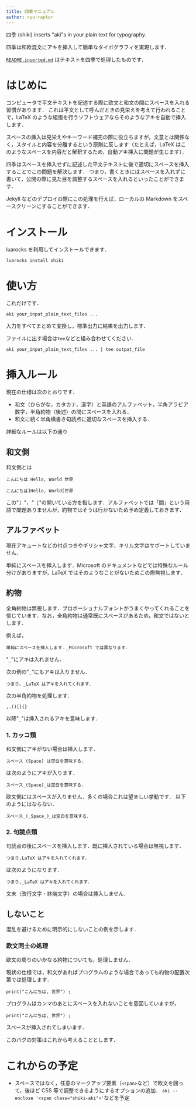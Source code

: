 ```yaml
---
title: 四季マニュアル
author: ryu-raptor
---
```


四季 (shiki) inserts "aki"s in your plain text for typography.

四季は和欧混文にアキを挿入して簡単なタイポグラフィを実現します．

[`README.inserted.md`](README.inserted.md) はテキストを四季で処理したものです．

# はじめに
コンピュータで平文テキストを記述する際に欧文と和文の間にスペースを入れる習慣があります．
これは平文として呼んだときの見栄えを考えて行われることで，LaTeX のような組版を行うソフトウェアならそのようなアキを自動で挿入します．

スペースの挿入は見栄えやキーワード補完の際に役立ちますが，文意とは関係なく，スタイルと内容を分離するという原則に反します（たとえば，LaTeX はこのようなスペースを内容だと解釈するため，自動アキ挿入に問題が生じます）．

四季はスペースを挿入せずに記述した平文テキストに後で適切にスペースを挿入することでこの問題を解決します．
つまり，書くときにはスペースを入れずに書いて，公開の際に見た目を調整するスペースを入れるといったことができます．

Jekyll などのデプロイの際にこの処理を行えば，ローカルの Markdown をスペースクリーンにすることができます．

# インストール
luarocks を利用してインストールできます．

```
luarocks install shiki
```

# 使い方

これだけです．

```
aki your_input_plain_text_files ...
```

入力をすべてまとめて変換し，標準出力に結果を出力します．

ファイルに出す場合は`tee`などと組み合わせてください．
```
aki your_input_plain_text_files ... | tee output_file
```

# 挿入ルール
現在の仕様は次のとおりです．

- 和文（ひらがな，カタカナ，漢字）と英語のアルファベット，半角アラビア数字，半角約物（後述）の間にスペースを入れる．
- 和文に続く半角横書き句読点に適切なスペースを挿入する．

詳細なルールは以下の通り

## 和文側
和文側とは
```
こんにちは Hello, World 世界
```

```
こんにちは]Hello, World[世界
```
この"`] `"，"` [`"の開いている方を指します．アルファベットでは「間」という用語で問題ありませんが，約物ではそうは行かないため予め定義しておきます．

## アルファベット
現在アキュートなどの付点つきやギリシャ文字，キリル文字はサポートしていません．

単純にスペースを挿入します．Microsoft のドキュメントなどでは特殊なルール分けがありますが，LaTeX ではそのようなことがないためこの際無視します．

## 約物
全角約物は無視します．プロポーショナルフォントがうまくやってくれることを信じています．なお，全角約物は通常既にスペースがあるため，和文ではないとします．

例えば，
```
単純にスペースを挿入します．_Microsoft では異なります．
```
"`_`"にアキは入れません．

次の例の"`_`"にもアキは入りません．
```
つまり，_LaTeX はアキを入れてくれます．
```

次の半角約物を処理します．
```
,.()[]{}
```

以降"`_`"は挿入されるアキを意味します．

### 1. カッコ類
和文側にアキがない場合は挿入します．
```
スペース (Space) は空白を意味する．
```

は次のようにアキが入ります．
```
スペース_(Space)_は空白を意味する．
```

欧文側にはスペースが入りません．多くの場合これは望ましい挙動です．
以下のようにはならない．
```
スペース_(_Space_)_は空白を意味する．
```

### 2. 句読点類
句読点の後にスペースを挿入します．既に挿入されている場合は無視します．

```
つまり,LaTeX はアキを入れてくれます．
```

は次のようになります．
```
つまり,_LaTeX はアキを入れてくれます．
```

文末（改行文字・終端文字）の場合は挿入しません．

## しないこと
混乱を避けるために明示的にしないことの例を示します．

### 欧文同士の処理
欧文の周りのいかなる約物についても，処理しません．

現状の仕様では，和文があればプログラムのような場合であっても約物の配置次第では処理します．

```
print("こんにちは, 世界") ;
```

プログラムはカンマのあとにスペースを入れないことを意図していますが，
```
print("こんにちは,_世界") ;
```
スペースが挿入されてしまいます．

このバグの対策はこれから考えることとします．


# これからの予定
- スペースではなく，任意のマークアップ要素（`<span>`など）で欧文を囲って，後ほど CSS 等で調整できるようにするオプションの追加．
    `aki --enclose '<span class="shiki-aki">'`などを予定

